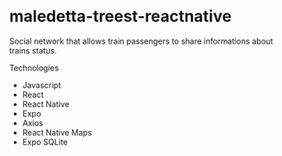# maledetta-treest-reactnative

Social network that allows train passengers to share informations about trains status.

Technologies

- Javascript
- React
- React Native
- Expo
- Axios 
- React Native Maps
- Expo SQLite
